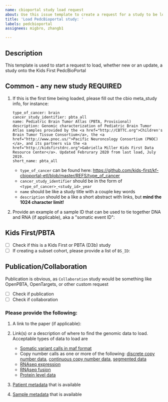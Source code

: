 ```yaml
---
name: cbioportal study load request
about: Use this issue template to create a request for a study to be loaded into the Kids First PedcBioportal
title: 'Load PedcBioportal study: '
labels: pedcbioportal
assignees: migbro, zhangb1

---
```


<!--Hi there! Please take a moment to fill out the template below.-->
## Description
This template is used to start a request to load, whether new or an update, a study onto the Kids First PedcBioPortal
## Common - any new study REQUIRED

1. If this is the first time being loaded, please fill out the cbio meta_study info, for instance:
    ```
    type_of_cancer: brain
    cancer_study_identifier: pbta_all
    name: Pediatric Brain Tumor Atlas (PBTA, Provisional)
    description: Genomic characterization of Pediatric Brain Tumor Atlas samples provided by the <a href="http://CBTTC.org">Children's Brain Tumor Tissue Consortium</a>, the <a href="http://www.pnoc.us/">Pacific Neuroncology Consortium (PNOC)</a>, and its partners via the <a href="http://kidsfirstdrc.org">Gabriella Miller Kids First Data Resource Center</a>. Updated Februrary 2020 from last load, July 2019.
    short_name: pbta_all
    ```
    - `type_of_cancer` can be found here: https://github.com/kids-first/kf-cbioportal-etl/blob/master/REFS/type_of_cancer
    - `cancer_study_identifier` should be in the form of `<type_of_cancer>_<study_id>_year`
    - `name` should be like a study title with a couple key words
    - `description` should be a like a short abstract with links, but **mind the 1024 character limit!**

1. Provide an example of a sample ID that can be used to tie together DNA and RNA (if applicable), aka a "somatic event ID":

## Kids First/PBTA
 - [ ] Check if this is a Kids First or PBTA (D3b) study
 - [ ] If creating a subset cohort, please provide a list of `BS_ID`:

## Publication/Collaboration
Publication is obvious, as `Collaboration` study would be something like OpenPBTA, OpenTargets, or other custom request
 - [ ] Check if publication
 - [ ] Check if collaboration

### Please provide the following:
1. A link to the paper (if applicable):
1. Link(s) or a description of where to find the genomic data to load. Acceptable types of data to load are
    - [Somatic variant calls in maf format](https://docs.cbioportal.org/5.1-data-loading/data-loading/file-formats#mutation-data)
    - Copy number calls as one or more of the following: [discrete copy number data](https://docs.cbioportal.org/5.1-data-loading/data-loading/file-formats#discrete-copy-number-data), [continuous copy number data](https://docs.cbioportal.org/5.1-data-loading/data-loading/file-formats#continuous-copy-number-data), [segmented data](https://docs.cbioportal.org/5.1-data-loading/data-loading/file-formats#segmented-data)
    - [RNAseq expression](https://docs.cbioportal.org/5.1-data-loading/data-loading/file-formats#expression-data) 
    - [RNAseq fusion](https://docs.cbioportal.org/5.1-data-loading/data-loading/file-formats#fusion-data)
    - [Protein level data](https://docs.cbioportal.org/5.1-data-loading/data-loading/file-formats#protein-level-data)



1. [Patient metadata](https://docs.cbioportal.org/5.1-data-loading/data-loading/file-formats#clinical-patient-columns) that is available



1. [Sample metadata](https://docs.cbioportal.org/5.1-data-loading/data-loading/file-formats#clinical-sample-columns) that is available